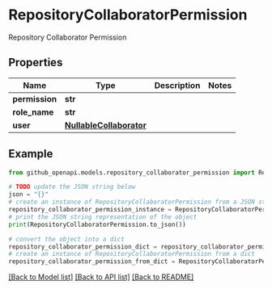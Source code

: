 # RepositoryCollaboratorPermission

Repository Collaborator Permission

## Properties

Name | Type | Description | Notes
------------ | ------------- | ------------- | -------------
**permission** | **str** |  | 
**role_name** | **str** |  | 
**user** | [**NullableCollaborator**](NullableCollaborator.md) |  | 

## Example

```python
from github_openapi.models.repository_collaborator_permission import RepositoryCollaboratorPermission

# TODO update the JSON string below
json = "{}"
# create an instance of RepositoryCollaboratorPermission from a JSON string
repository_collaborator_permission_instance = RepositoryCollaboratorPermission.from_json(json)
# print the JSON string representation of the object
print(RepositoryCollaboratorPermission.to_json())

# convert the object into a dict
repository_collaborator_permission_dict = repository_collaborator_permission_instance.to_dict()
# create an instance of RepositoryCollaboratorPermission from a dict
repository_collaborator_permission_from_dict = RepositoryCollaboratorPermission.from_dict(repository_collaborator_permission_dict)
```
[[Back to Model list]](../README.md#documentation-for-models) [[Back to API list]](../README.md#documentation-for-api-endpoints) [[Back to README]](../README.md)


